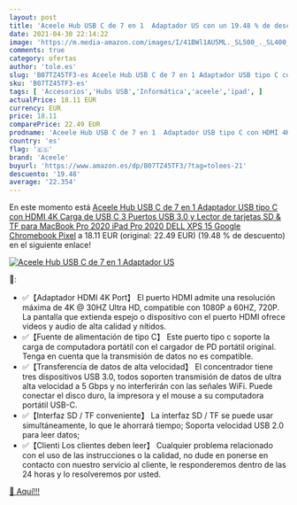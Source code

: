 ```yaml
---
layout: post
title: 'Aceele Hub USB C de 7 en 1  Adaptador US con un 19.48 % de descuento'
date: 2021-04-30 22:14:22
image: 'https://m.media-amazon.com/images/I/41BWl1AU5ML._SL500_._SL400_.jpg'
comments: true
category: ofertas
author: 'tole.es'
slug: 'B07TZ45TF3-es Aceele Hub USB C de 7 en 1 Adaptador USB tipo C con HDMI...'
sku: 'B07TZ45TF3-es'
tags: [ 'Accesorios','Hubs USB','Informática','aceele','ipad', ]
actualPrice: 18.11 EUR
currency: EUR
price: 18.11
comparePrice: 22.49 EUR
prodname: 'Aceele Hub USB C de 7 en 1  Adaptador USB tipo C con HDMI 4K  Carga de USB C  3 Puertos USB 3.0 y Lector de tarjetas SD & TF  para MacBook Pro 2020  iPad Pro 2020  DELL XPS 15  Google Chromebook Pixel'
country: 'es'
flag: '🇪🇸'
brand: 'Aceele'
buyurl: 'https://www.amazon.es/dp/B07TZ45TF3/?tag=tolees-21'
descuento: '19.48'
average: '22.354'
---
```


En este momento está [Aceele Hub USB C de 7 en 1  Adaptador USB tipo C con HDMI 4K  Carga de USB C  3 Puertos USB 3.0 y Lector de tarjetas SD & TF  para MacBook Pro 2020  iPad Pro 2020  DELL XPS 15  Google Chromebook Pixel](https://www.amazon.es/dp/B07TZ45TF3/?tag=tolees-21) a 18.11 EUR (original: 22.49 EUR) (19.48 %  de descuento) en el siguiente enlace!

[![Aceele Hub USB C de 7 en 1  Adaptador US](https://m.media-amazon.com/images/I/41BWl1AU5ML._SL500_._SL400_.jpg)](https://www.amazon.es/dp/B07TZ45TF3/?tag=tolees-21)

🔎:

- ✅【Adaptador HDMI 4K Port】 El puerto HDMI admite una resolución máxima de 4K @ 30HZ Ultra HD, compatible con 1080P a 60HZ, 720P. La pantalla que extienda espejo o dispositivo con el puerto HDMI ofrece videos y audio de alta calidad y nítidos.
- ✅【Fuente de alimentación de tipo C】 Este puerto tipo c soporte la carga de computadora portátil con el cargador de PD portátil original. Tenga en cuenta que la transmisión de datos no es compatible.
- ✅【Transferencia de datos de alta velocidad】 El concentrador tiene tres dispositivos USB 3.0, todos soporten transmisión de datos de ultra alta velocidad a 5 Gbps y no interferirán con las señales WiFi. Puede conectar el disco duro, la impresora y el mouse a su computadora portátil USB-C.
- ✅【Interfaz SD / TF conveniente】 La interfaz SD / TF se puede usar simultáneamente, lo que le ahorrará tiempo; Soporta velocidad USB 2.0 para leer datos;
- ✅【Clienti Los clientes deben leer】 Cualquier problema relacionado con el uso de las instrucciones o la calidad, no dude en ponerse en contacto con nuestro servicio al cliente, le responderemos dentro de las 24 horas y lo resolveremos por usted.

[🛒 Aquí!!!](https://www.amazon.es/dp/B07TZ45TF3/?tag=tolees-21)
